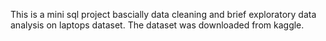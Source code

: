 This is a mini sql  project bascially data cleaning and brief exploratory data analysis on laptops dataset.
The dataset was downloaded from kaggle.
